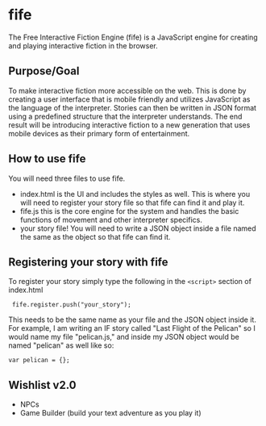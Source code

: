 # fife
The Free Interactive Fiction Engine (fife) is a JavaScript engine for creating and playing interactive fiction in the browser.

Purpose/Goal
---
To make interactive fiction more accessible on the web. This is done by creating a user interface that is mobile friendly and utilizes JavaScript as the language of the interpreter. Stories can then be written in JSON format using a predefined structure that the interpreter understands. The end result will be introducing interactive fiction to a new generation that uses mobile devices as their primary form of entertainment.

How to use fife
---
You will need three files to use fife. 
- index.html is the UI and includes the styles as well. This is where you will need to register your story file so that fife can find it and play it. 
- fife.js this is the core engine for the system and handles the basic functions of movement and other interpreter specifics. 
- your story file! You will need to write a JSON object inside a file named the same as the object so that fife can find it.

Registering your story with fife
---
To register your story simply type the following in the `<script>` section of index.html

` fife.register.push("your_story");`

This needs to be the same name as your file and the JSON object inside it. For example, I am writing an IF story called "Last Flight of the Pelican" so I would name my file "pelican.js," and inside my JSON object would be named "pelican" as well like so: 

`var pelican = {};`

Wishlist v2.0
---

- NPCs
- Game Builder (build your text adventure as you play it)
